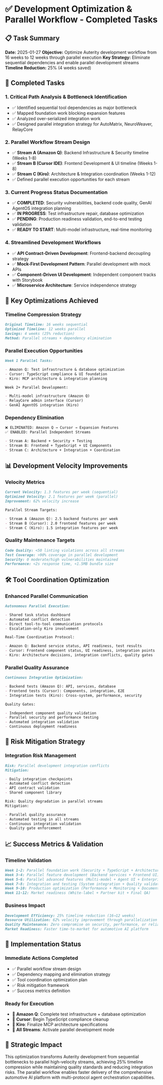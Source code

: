 # ✅ Development Optimization & Parallel Workflow - Completed Tasks

## 📋 Task Summary

**Date:** 2025-01-27
**Objective:** Optimize Auterity development workflow from 16 weeks to 12 weeks through parallel execution
**Key Strategy:** Eliminate sequential dependencies and enable parallel development streams
**Timeline Reduction:** 25% (4 weeks saved)

## 🎯 Completed Tasks

### **1. Critical Path Analysis & Bottleneck Identification**

- ✅ Identified sequential tool dependencies as major bottleneck
- ✅ Mapped foundation work blocking expansion features
- ✅ Analyzed over-serialized integration work
- ✅ Designed parallel integration strategy for AutoMatrix, NeuroWeaver, RelayCore

### **2. Parallel Workflow Stream Design**

- ✅ **Stream A (Amazon Q)**: Backend Infrastructure & Security timeline (Weeks 1-8)
- ✅ **Stream B (Cursor IDE)**: Frontend Development & UI timeline (Weeks 1-8)
- ✅ **Stream C (Kiro)**: Architecture & Integration coordination (Weeks 1-12)
- ✅ Defined parallel execution opportunities for each stream

### **3. Current Progress Status Documentation**

- ✅ **COMPLETED**: Security vulnerabilities, backend code quality, GenAI AgentOS integration planning
- ✅ **IN PROGRESS**: Test infrastructure repair, database optimization
- ✅ **PENDING**: Production readiness validation, end-to-end testing validation
- ✅ **READY TO START**: Multi-model infrastructure, real-time monitoring

### **4. Streamlined Development Workflows**

- ✅ **API Contract-Driven Development**: Frontend-backend decoupling strategy
- ✅ **Mock-First Development Pattern**: Parallel development with mock APIs
- ✅ **Component-Driven UI Development**: Independent component tracks with Storybook
- ✅ **Microservice Architecture**: Service independence strategy

## 🚀 Key Optimizations Achieved

### **Timeline Compression Strategy**

```markdown
Original Timeline: 16 weeks sequential
Optimized Timeline: 12 weeks parallel
Savings: 4 weeks (25% reduction)
Method: Parallel streams + dependency elimination
```

### **Parallel Execution Opportunities**

```markdown
Week 1 Parallel Tasks:

- Amazon Q: Test infrastructure & database optimization
- Cursor: TypeScript compliance & UI foundation
- Kiro: MCP architecture & integration planning

Week 2+ Parallel Development:

- Multi-model infrastructure (Amazon Q)
- RelayCore admin interface (Cursor)
- GenAI AgentOS integration (Kiro)
```

### **Dependency Elimination**

```markdown
❌ ELIMINATED: Amazon Q → Cursor → Expansion Features
✅ ENABLED: Parallel Independent Streams

- Stream A: Backend + Security + Testing
- Stream B: Frontend + TypeScript + UI Components
- Stream C: Architecture + Integration + Coordination
```

## 📊 Development Velocity Improvements

### **Velocity Metrics**

```markdown
Current Velocity: 1.3 features per week (sequential)
Optimized Velocity: 2.1 features per week (parallel)
Improvement: 62% velocity increase

Parallel Stream Targets:

- Stream A (Amazon Q): 2.5 backend features per week
- Stream B (Cursor): 2.0 frontend features per week
- Stream C (Kiro): 1.5 integration features per week
```

### **Quality Maintenance Targets**

```markdown
Code Quality: <50 linting violations across all streams
Test Coverage: >90% coverage in parallel development
Security: 0 moderate/high vulnerabilities maintained
Performance: <2s response time, <1.5MB bundle size
```

## 🛠️ Tool Coordination Optimization

### **Enhanced Parallel Communication**

```markdown
Autonomous Parallel Execution:

- Shared task status dashboard
- Automated conflict detection
- Direct tool-to-tool communication protocols
- Escalation-only Kiro involvement

Real-Time Coordination Protocol:

- Amazon Q: Backend service status, API readiness, test results
- Cursor: Frontend component status, UI readiness, integration points
- Kiro: Architecture decisions, integration conflicts, quality gates
```

### **Parallel Quality Assurance**

```markdown
Continuous Integration Optimization:

- Backend tests (Amazon Q): API, services, database
- Frontend tests (Cursor): Components, integration, E2E
- Integration tests (Kiro): Cross-system, performance, security

Quality Gates:

- Independent component quality validation
- Parallel security and performance testing
- Automated integration validation
- Continuous deployment readiness
```

## 🎯 Risk Mitigation Strategy

### **Integration Risk Management**

```markdown
Risk: Parallel development integration conflicts
Mitigation:

- Daily integration checkpoints
- Automated conflict detection
- API contract validation
- Shared component library

Risk: Quality degradation in parallel streams
Mitigation:

- Parallel quality assurance
- Automated testing in all streams
- Continuous integration validation
- Quality gate enforcement
```

## 📈 Success Metrics & Validation

### **Timeline Validation**

```markdown
Week 1-2: Parallel foundation work (Security + TypeScript + Architecture)
Week 3-4: Parallel feature development (Backend services + Frontend UI)
Week 5-6: Parallel advanced features (Multi-model + Agent UI + Enterprise)
Week 7-8: Integration and testing (System integration + Quality validation)
Week 9-10: Production optimization (Performance + Monitoring + Documentation)
Week 11-12: Market readiness (White-label + Partner kit + Final QA)
```

### **Business Impact**

```markdown
Development Efficiency: 25% timeline reduction (16→12 weeks)
Resource Utilization: 62% velocity improvement through parallelization
Quality Maintenance: Zero compromise on security, performance, or reliability
Market Readiness: Faster time-to-market for automotive AI platform
```

## 🔄 Implementation Status

### **Immediate Actions Completed**

- ✅ Parallel workflow stream design
- ✅ Dependency mapping and elimination strategy
- ✅ Tool coordination optimization plan
- ✅ Risk mitigation framework
- ✅ Success metrics definition

### **Ready for Execution**

- 🚀 **Amazon Q**: Complete test infrastructure + database optimization
- 🚀 **Cursor**: Begin TypeScript compliance cleanup
- 🚀 **Kiro**: Finalize MCP architecture specifications
- 🚀 **All Streams**: Activate parallel development mode

## 🎯 Strategic Impact

This optimization transforms Auterity development from sequential bottlenecks to parallel high-velocity streams, achieving 25% timeline compression while maintaining quality standards and reducing integration risks. The parallel workflow enables faster delivery of the comprehensive automotive AI platform with multi-protocol agent orchestration capabilities.
